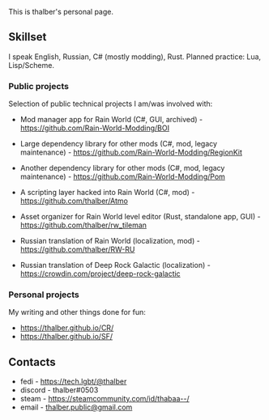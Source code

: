 
This is thalber's personal page.

## Skillset

I speak English, Russian, C# (mostly modding), Rust. Planned practice: Lua, Lisp/Scheme.

### Public projects

Selection of public technical projects I am/was involved with:

- Mod manager app for Rain World (C#, GUI, archived) - https://github.com/Rain-World-Modding/BOI
- Large dependency library for other mods (C#, mod, legacy maintenance) - https://github.com/Rain-World-Modding/RegionKit
- Another dependency library for other mods (C#, mod, legacy maintenance) - https://github.com/Rain-World-Modding/Pom
- A scripting layer hacked into Rain World (C#, mod) - https://github.com/thalber/Atmo
- Asset organizer for Rain World level editor (Rust, standalone app, GUI) - https://github.com/thalber/rw_tileman

- Russian translation of Rain World (localization, mod) - https://github.com/thalber/RW-RU
- Russian translation of Deep Rock Galactic (localization) - https://crowdin.com/project/deep-rock-galactic

### Personal projects

My writing and other things done for fun:

- https://thalber.github.io/CR/
- https://thalber.github.io/SF/

## Contacts

- fedi - https://tech.lgbt/@thalber
- discord - thalber#0503
- steam - https://steamcommunity.com/id/thabaa--/
- email - thalber.public@gmail.com
